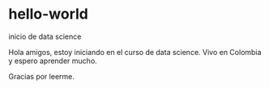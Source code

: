 # hello-world
inicio de data science

Hola amigos, estoy iniciando en el curso de data science. Vivo en Colombia y espero aprender mucho. 

Gracias por leerme. 
